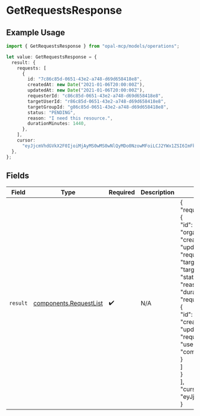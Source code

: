 # GetRequestsResponse

## Example Usage

```typescript
import { GetRequestsResponse } from "opal-mcp/models/operations";

let value: GetRequestsResponse = {
  result: {
    requests: [
      {
        id: "7c86c85d-0651-43e2-a748-d69d658418e8",
        createdAt: new Date("2021-01-06T20:00:00Z"),
        updatedAt: new Date("2021-01-06T20:00:00Z"),
        requesterId: "c86c85d-0651-43e2-a748-d69d658418e8",
        targetUserId: "r86c85d-0651-43e2-a748-d69d658418e8",
        targetGroupId: "g86c85d-0651-43e2-a748-d69d658418e8",
        status: "PENDING",
        reason: "I need this resource.",
        durationMinutes: 1440,
      },
    ],
    cursor:
      "eyJjcmVhdGVkX2F0IjoiMjAyMS0wMS0wNlQyMDo0NzowMFoiLCJ2YWx1ZSI6ImFkbWluIn0=",
  },
};
```

## Fields

| Field                                                                                                                                                                                                                                                                                                                                                                                                                                                                                                                                                                                                                                                                                                                                                                                                                                                       | Type                                                                                                                                                                                                                                                                                                                                                                                                                                                                                                                                                                                                                                                                                                                                                                                                                                                        | Required                                                                                                                                                                                                                                                                                                                                                                                                                                                                                                                                                                                                                                                                                                                                                                                                                                                    | Description                                                                                                                                                                                                                                                                                                                                                                                                                                                                                                                                                                                                                                                                                                                                                                                                                                                 | Example                                                                                                                                                                                                                                                                                                                                                                                                                                                                                                                                                                                                                                                                                                                                                                                                                                                     |
| ----------------------------------------------------------------------------------------------------------------------------------------------------------------------------------------------------------------------------------------------------------------------------------------------------------------------------------------------------------------------------------------------------------------------------------------------------------------------------------------------------------------------------------------------------------------------------------------------------------------------------------------------------------------------------------------------------------------------------------------------------------------------------------------------------------------------------------------------------------- | ----------------------------------------------------------------------------------------------------------------------------------------------------------------------------------------------------------------------------------------------------------------------------------------------------------------------------------------------------------------------------------------------------------------------------------------------------------------------------------------------------------------------------------------------------------------------------------------------------------------------------------------------------------------------------------------------------------------------------------------------------------------------------------------------------------------------------------------------------------- | ----------------------------------------------------------------------------------------------------------------------------------------------------------------------------------------------------------------------------------------------------------------------------------------------------------------------------------------------------------------------------------------------------------------------------------------------------------------------------------------------------------------------------------------------------------------------------------------------------------------------------------------------------------------------------------------------------------------------------------------------------------------------------------------------------------------------------------------------------------- | ----------------------------------------------------------------------------------------------------------------------------------------------------------------------------------------------------------------------------------------------------------------------------------------------------------------------------------------------------------------------------------------------------------------------------------------------------------------------------------------------------------------------------------------------------------------------------------------------------------------------------------------------------------------------------------------------------------------------------------------------------------------------------------------------------------------------------------------------------------- | ----------------------------------------------------------------------------------------------------------------------------------------------------------------------------------------------------------------------------------------------------------------------------------------------------------------------------------------------------------------------------------------------------------------------------------------------------------------------------------------------------------------------------------------------------------------------------------------------------------------------------------------------------------------------------------------------------------------------------------------------------------------------------------------------------------------------------------------------------------- |
| `result`                                                                                                                                                                                                                                                                                                                                                                                                                                                                                                                                                                                                                                                                                                                                                                                                                                                    | [components.RequestList](../../models/components/requestlist.md)                                                                                                                                                                                                                                                                                                                                                                                                                                                                                                                                                                                                                                                                                                                                                                                            | :heavy_check_mark:                                                                                                                                                                                                                                                                                                                                                                                                                                                                                                                                                                                                                                                                                                                                                                                                                                          | N/A                                                                                                                                                                                                                                                                                                                                                                                                                                                                                                                                                                                                                                                                                                                                                                                                                                                         | {<br/>"requests": [<br/>{<br/>"id": "7c86c85d-0651-43e2-a748-d69d658418e8",<br/>"organization_id": "w86c85d-0651-43e2-a748-d69d658418e8",<br/>"created_at": "2021-01-06T20:00:00Z",<br/>"updated_at": "2021-01-06T20:00:00Z",<br/>"requester_id": "c86c85d-0651-43e2-a748-d69d658418e8",<br/>"target_user_id": "r86c85d-0651-43e2-a748-d69d658418e8",<br/>"target_group_id": "g86c85d-0651-43e2-a748-d69d658418e8",<br/>"status": "pending",<br/>"reason": "I need this resource.",<br/>"duration_minutes": 1440,<br/>"request_comments": [<br/>{<br/>"id": "4c86c85d-0651-43e2-a748-d69d658418e8",<br/>"created_at": "2021-01-06T20:00:00Z",<br/>"updated_at": "2021-01-06T20:00:00Z",<br/>"request_id": "7c86c85d-0651-43e2-a748-d69d658418e8",<br/>"user_id": "c86c85d-0651-43e2-a748-d69d658418e8",<br/>"comment": "This is a comment."<br/>}<br/>]<br/>}<br/>],<br/>"cursor": "eyJjcmVhdGVkX2F0IjoiMjAyMS0wMS0wNlQyMDo0NzowMFoiLCJ2YWx1ZSI6ImFkbWluIn0="<br/>} |
